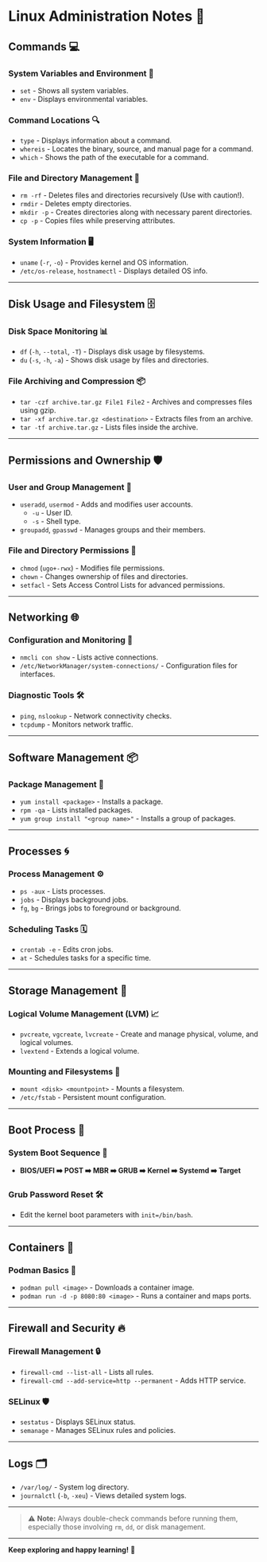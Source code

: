 
# Linux Administration Notes 🐧

## Commands 💻

### System Variables and Environment 🌱
- `set` - Shows all system variables.
- `env` - Displays environmental variables.

### Command Locations 🔍
- `type` - Displays information about a command.
- `whereis` - Locates the binary, source, and manual page for a command.
- `which` - Shows the path of the executable for a command.

### File and Directory Management 📂
- `rm -rf` - Deletes files and directories recursively (Use with caution!).
- `rmdir` - Deletes empty directories.
- `mkdir -p` - Creates directories along with necessary parent directories.
- `cp -p` - Copies files while preserving attributes.

### System Information 🖥️
- `uname` (`-r`, `-o`) - Provides kernel and OS information.
- `/etc/os-release`, `hostnamectl` - Displays detailed OS info.

---

## Disk Usage and Filesystem 🗄️

### Disk Space Monitoring 📊
- `df` (`-h`, `--total`, `-T`) - Displays disk usage by filesystems.
- `du` (`-s`, `-h`, `-a`) - Shows disk usage by files and directories.

### File Archiving and Compression 📦
- `tar -czf archive.tar.gz File1 File2` - Archives and compresses files using gzip.
- `tar -xf archive.tar.gz <destination>` - Extracts files from an archive.
- `tar -tf archive.tar.gz` - Lists files inside the archive.

---

## Permissions and Ownership 🛡️

### User and Group Management 👥
- `useradd`, `usermod` - Adds and modifies user accounts.
  - `-u` - User ID.
  - `-s` - Shell type.
- `groupadd`, `gpasswd` - Manages groups and their members.

### File and Directory Permissions 🔑
- `chmod` (`ugo+-rwx`) - Modifies file permissions.
- `chown` - Changes ownership of files and directories.
- `setfacl` - Sets Access Control Lists for advanced permissions.

---

## Networking 🌐

### Configuration and Monitoring 📡
- `nmcli con show` - Lists active connections.
- `/etc/NetworkManager/system-connections/` - Configuration files for interfaces.

### Diagnostic Tools 🛠️
- `ping`, `nslookup` - Network connectivity checks.
- `tcpdump` - Monitors network traffic.

---

## Software Management 📦

### Package Management 🛒
- `yum install <package>` - Installs a package.
- `rpm -qa` - Lists installed packages.
- `yum group install "<group name>"` - Installs a group of packages.

---

## Processes 🌀

### Process Management ⚙️
- `ps -aux` - Lists processes.
- `jobs` - Displays background jobs.
- `fg`, `bg` - Brings jobs to foreground or background.

### Scheduling Tasks 🗓️
- `crontab -e` - Edits cron jobs.
- `at` - Schedules tasks for a specific time.

---

## Storage Management 💾

### Logical Volume Management (LVM) 📈
- `pvcreate`, `vgcreate`, `lvcreate` - Create and manage physical, volume, and logical volumes.
- `lvextend` - Extends a logical volume.

### Mounting and Filesystems 📍
- `mount <disk> <mountpoint>` - Mounts a filesystem.
- `/etc/fstab` - Persistent mount configuration.

---

## Boot Process 🚀

### System Boot Sequence 🏁
- **BIOS/UEFI ➡️ POST ➡️ MBR ➡️ GRUB ➡️ Kernel ➡️ Systemd ➡️ Target**

### Grub Password Reset 🛠️
- Edit the kernel boot parameters with `init=/bin/bash`.

---

## Containers 🐳

### Podman Basics 🔧
- `podman pull <image>` - Downloads a container image.
- `podman run -d -p 8080:80 <image>` - Runs a container and maps ports.

---

## Firewall and Security 🔥

### Firewall Management 🔒
- `firewall-cmd --list-all` - Lists all rules.
- `firewall-cmd --add-service=http --permanent` - Adds HTTP service.

### SELinux 🛡️
- `sestatus` - Displays SELinux status.
- `semanage` - Manages SELinux rules and policies.

---

## Logs 🗂️
- `/var/log/` - System log directory.
- `journalctl` (`-b`, `-xeu`) - Views detailed system logs.

---

> ⚠️ **Note:** Always double-check commands before running them, especially those involving `rm`, `dd`, or disk management.

---

**Keep exploring and happy learning!** 🎉
